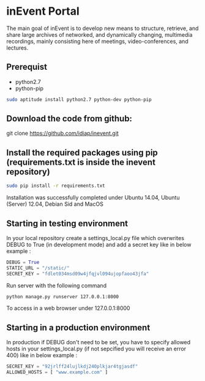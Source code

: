 inEvent Portal
==============

The main goal of inEvent is to develop new means to structure, retrieve, and share large archives of networked, and dynamically changing, multimedia recordings, mainly consisting here of meetings, video-conferences, and lectures.

Prerequist
----------

* python2.7
* python-pip

```sh
sudo aptitude install python2.7 python-dev python-pip
```

Download the code from github:
-------------------------------
git clone https://github.com/idiap/inevent.git


Install the required packages using pip (requirements.txt is inside the inevent repository)
-------------------------------------------------------------------------------------------

```sh
sudo pip install -r requirements.txt
```

Installation was successfully completed under Ubuntu 14.04, Ubuntu (Server) 12.04, Debian Sid and MacOS

Starting in testing environment
-------------------------------

In your local repository create a settings_local.py file which overwrites DEBUG to True (in development mode) and add a secret key like in below example :

```python
DEBUG = True
STATIC_URL = "/static/"
SECRET_KEY = "fdlet034msd09w4jfqjvl094ujopfaoo43jfa"
```

Run server with the following command

```sh
python manage.py runserver 127.0.0.1:8000
```

To access in a web browser under 127.0.0.1:8000

Starting in a production environment
------------------------------------

In production if DEBUG don't need to be set, you have to specify allowed hosts in your settings_local.py (if not sepcified you will receive an error 400) like in below example :

```python
SECRET_KEY = "92jrlff24lujlkdj240plkjar4tgjasdf"
ALLOWED_HOSTS = [ "www.example.com" ]
```
